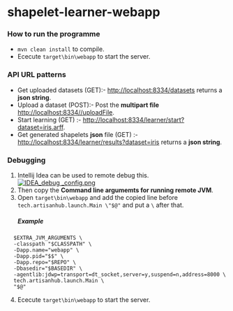 shapelet-learner-webapp
=================================
### How to run the programme
- `mvn clean install` to compile.
- Ececute `target\bin\webapp` to start the server.

### API URL patterns
* Get uploaded datasets (GET):- [http://localhost:8334/datasets](http://localhost:8334/datasets) returns a **json string**.
* Upload a dataset (POST):- Post the **multipart file** [http://localhost:8334//uploadFile](http://localhost:8334//uploadFile).
* Start learning (GET) :- [http://localhost:8334/learner/start?dataset=iris.arff](http://localhost:8334/learner/start?dataset=iris.arff).
* Get generated shapelets **json** file (GET) :- [http://localhost:8334/learner/results?dataset=iris](http://localhost:8334/learner/results?dataset=iris) returns a **json string**.

### Debugging
1. Intellij Idea can be used to remote debug this.
[![IDEA_debug _config.png](https://s27.postimg.org/ovr843xir/IDEA_debug_config.png)](https://postimg.org/image/j7kxd7t67/)
2. Then copy the **Command line argumemts for running remote JVM**.
3. Open `target\bin\webapp` and add the copied line before `tech.artisanhub.launch.Main \"$@"` and put a `\` after that.
    ##### Example
```exec "$JAVACMD" $JAVA_OPTS \
  $EXTRA_JVM_ARGUMENTS \
  -classpath "$CLASSPATH" \
  -Dapp.name="webapp" \
  -Dapp.pid="$$" \
  -Dapp.repo="$REPO" \
  -Dbasedir="$BASEDIR" \
  -agentlib:jdwp=transport=dt_socket,server=y,suspend=n,address=8000 \
  tech.artisanhub.launch.Main \
  "$@"
```
4. Ececute `target\bin\webapp` to start the server.


